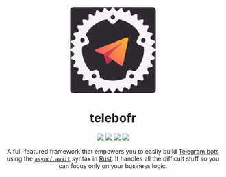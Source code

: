 
<div align="center">
  <img src="ICON.png" width="200"/>
  <h1>telebofr</h1>
  
  <a href="https://docs.rs/telebofr/">
    <img src="https://img.shields.io/badge/docs.rs-link-blue.svg">
  </a>
  <a href="https://travis-ci.com/telebofr/telebofr">
    <img src="https://travis-ci.com/telebofr/telebofr.svg?branch=dev" />
  </a>
  <a href="LICENSE">
    <img src="https://img.shields.io/badge/license-MIT-blue.svg">
  </a>
  <a href="https://crates.io/crates/telebofr">
    <img src="https://img.shields.io/badge/crates.io-v0.1.0-orange.svg">
  </a>
  
  A full-featured framework that empowers you to easily build [Telegram bots](https://telegram.org/blog/bot-revolution) using the [`async`/`.await`](https://rust-lang.github.io/async-book/01_getting_started/01_chapter.html) syntax in [Rust](https://www.rust-lang.org/). It handles all the difficult stuff so you can focus only on your business logic.
</div>
